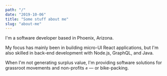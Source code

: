```yaml
---
path: "/"
date: "2019-10-06"
title: "Some stuff about me"
slug: "about-me"
---
```


I'm a software developer based in Phoenix, Arizona.

My focus has mainly been in building micro-UI React applications, but I'm also skilled in back-end development with Node.js, GraphQL, and Java.

When I'm not generating surplus value, I'm providing software solutions for grassroot movements and non-profits ✊ — or bike-packing.
